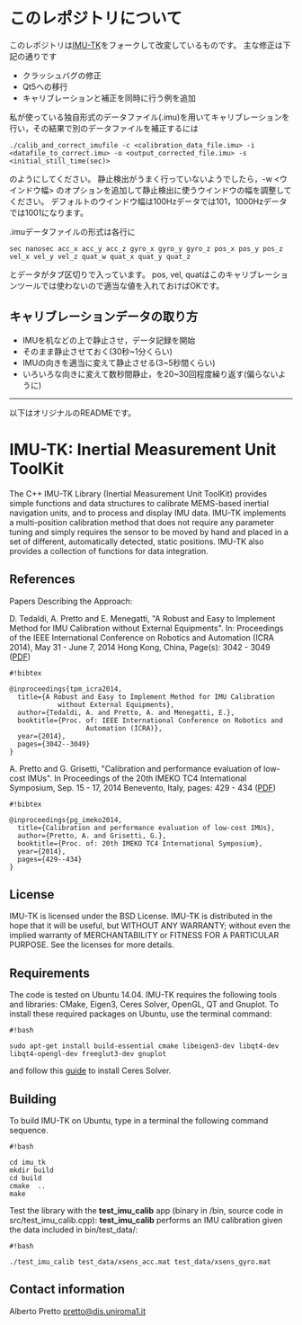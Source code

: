 # このレポジトリについて
このレポジトリは[IMU-TK](https://bitbucket.org/alberto_pretto/imu_tk/)をフォークして改変しているものです。
主な修正は下記の通りです

- クラッシュバグの修正
- Qt5への移行
- キャリブレーションと補正を同時に行う例を追加

私が使っている独自形式のデータファイル(.imu)を用いてキャリブレーションを行い，その結果で別のデータファイルを補正するには
```
./calib_and_correct_imufile -c <calibration_data_file.imu> -i <datafile_to_correct.imu> -o <output_corrected_file.imu> -s <initial_still_time(sec)>
```
のようにしてください。
静止検出がうまく行っていないようでしたら，-w <ウインドウ幅> のオプションを追加して静止検出に使うウインドウの幅を調整してください。
デフォルトのウインドウ幅は100Hzデータでは101，1000Hzデータでは1001になります。

.imuデータファイルの形式は各行に
```
sec nanosec acc_x acc_y acc_z gyro_x gyro_y gyro_z pos_x pos_y pos_z vel_x vel_y vel_z quat_w quat_x quat_y quat_z
```
とデータがタブ区切りで入っています。
pos, vel, quatはこのキャリブレーションツールでは使わないので適当な値を入れておけばOKです。

## キャリブレーションデータの取り方
- IMUを机などの上で静止させ，データ記録を開始
- そのまま静止させておく(30秒~1分くらい)
- IMUの向きを適当に変えて静止させる(3~5秒間くらい)
- いろいろな向きに変えて数秒間静止，を20~30回程度繰り返す(偏らないように)

----
以下はオリジナルのREADMEです。

# IMU-TK: Inertial Measurement Unit ToolKit #

The C++ IMU-TK Library (Inertial Measurement Unit ToolKit) provides simple functions and data structures to calibrate MEMS-based inertial navigation units, and to process and display IMU data. 
IMU-TK implements a multi-position calibration method that does not require any parameter tuning and simply requires the sensor to be moved by hand and placed in a set of different, automatically detected, static positions. IMU-TK also provides a collection of functions for data integration.

## References ##

Papers Describing the Approach:

D. Tedaldi, A. Pretto and E. Menegatti, "A Robust and Easy to Implement Method for IMU Calibration without External Equipments". In: Proceedings of the IEEE International Conference on Robotics and Automation (ICRA 2014), May 31 - June 7, 2014 Hong Kong, China, Page(s): 3042 - 3049 ([PDF](http://www.dis.uniroma1.it/~pretto/papers/tpm_icra2014.pdf))


```
#!bibtex

@inproceedings{tpm_icra2014,
  title={A Robust and Easy to Implement Method for IMU Calibration 
            without External Equipments},
  author={Tedaldi, A. and Pretto, A. and Menegatti, E.},
  booktitle={Proc. of: IEEE International Conference on Robotics and
                   Automation (ICRA)},
  year={2014},
  pages={3042--3049}
}
```



A. Pretto and G. Grisetti, "Calibration and performance evaluation of low-cost IMUs". In Proceedings of the 20th IMEKO TC4 International Symposium, Sep. 15 - 17, 2014 Benevento, Italy, pages: 429 - 434 ([PDF](http://www.dis.uniroma1.it/~pretto/papers/pg_imeko2014.pdf))


```
#!bibtex

@inproceedings{pg_imeko2014,
  title={Calibration and performance evaluation of low-cost IMUs},
  author={Pretto, A. and Grisetti, G.},
  booktitle={Proc. of: 20th IMEKO TC4 International Symposium},
  year={2014},
  pages={429--434}
}
```

## License ##

IMU-TK is licensed under the BSD License.
IMU-TK is distributed in the hope that it will be useful, but WITHOUT ANY WARRANTY; without even the implied warranty of MERCHANTABILITY or FITNESS FOR A PARTICULAR PURPOSE. See the licenses for more details.

## Requirements ##

The code is tested on Ubuntu 14.04. IMU-TK requires the following tools and libraries: CMake, Eigen3, Ceres Solver, OpenGL, QT and Gnuplot. To install these required packages on Ubuntu, use the terminal command:


```
#!bash

sudo apt-get install build-essential cmake libeigen3-dev libqt4-dev libqt4-opengl-dev freeglut3-dev gnuplot
```
and follow this [guide](http://ceres-solver.org/building.html) to install Ceres Solver.

## Building ##

To build IMU-TK on Ubuntu, type in a terminal the following command sequence.

```
#!bash

cd imu_tk
mkdir build
cd build
cmake  ..
make

```
Test the library with the **test_imu_calib** app (binary in /bin, source code in src/test_imu_calib.cpp): **test_imu_calib** performs an IMU calibration given the data included in bin/test_data/:

```
#!bash

./test_imu_calib test_data/xsens_acc.mat test_data/xsens_gyro.mat

```

## Contact information ##

Alberto Pretto [pretto@dis.uniroma1.it](mailto:pretto@dis.uniroma1.it)
